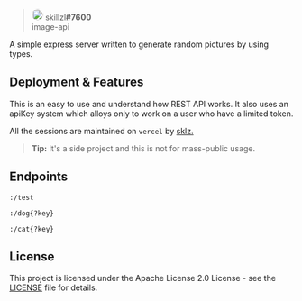 
> <img  style="border-radius: 200px;"  src="https://japi.rest/discord/v1/user/565960314970177556/avatar?size=512"  width="20"/> skillzl<strong>#7600</strong><br/> image-api

  
A simple express server written to generate random pictures by using types.

## Deployment & Features

This is an easy to use and understand how REST API works. It also uses an apiKey system which alloys only to work on a user who have a limited token.

All the sessions are maintained on  `vercel`  by  [sklz.](https://skillzl.me/)

> **Tip:** It's a side project and this is not for mass-public usage.

## Endpoints

```
:/test

:/dog{?key}

:/cat{?key}
```

## License
This project is licensed under the Apache License 2.0 License - see the [LICENSE](https://github.com/skillzl/image-api/blob/main/LICENSE) file for details.
